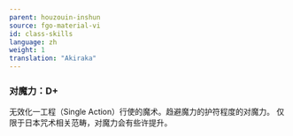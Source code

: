 ```yaml
---
parent: houzouin-inshun
source: fgo-material-vi
id: class-skills
language: zh
weight: 1
translation: "Akiraka"
---
```


### 对魔力：D+

无效化一工程（Single Action）行使的魔术。趋避魔力的护符程度的对魔力。
仅限于日本咒术相关范畴，对魔力会有些许提升。
